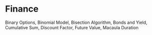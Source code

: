 # Finance
Binary Options,
Binomial Model,
Bisection Algorithm,
Bonds and Yield,
Cumulative Sum,
Discount Factor,
Future Value,
Macaula Duration
